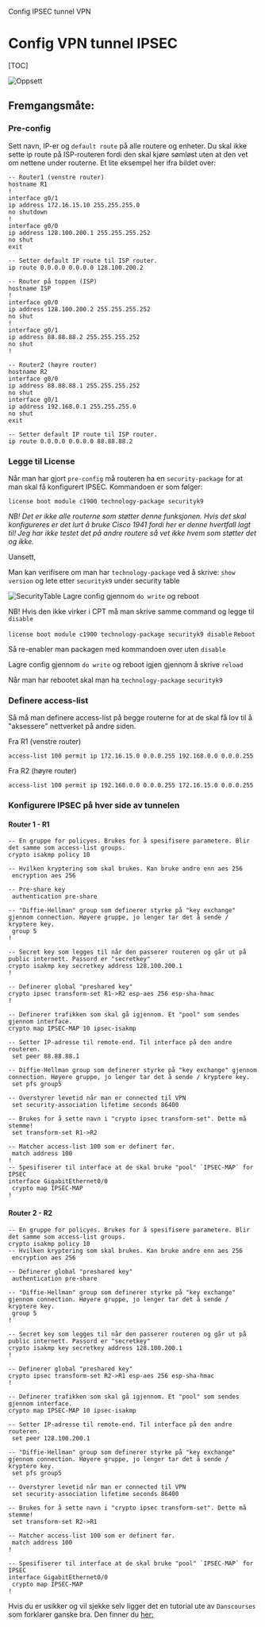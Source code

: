Config IPSEC tunnel VPN

# Config VPN tunnel IPSEC
[TOC]

![Oppsett](https://image.larsenjr.no/2019-10-16_sQRiGv.png)
## Fremgangsmåte:

### Pre-config
Sett navn, IP-er og `default route` på alle routere og enheter. 
Du skal ikke sette ip route på ISP-routeren fordi den skal kjøre sømløst uten at den vet om nettene under routerne.
Et lite eksempel her ifra bildet over:
```
-- Router1 (venstre router)
hostname R1
!
interface g0/1
ip address 172.16.15.10 255.255.255.0
no shutdown
!
interface g0/0
ip address 128.100.200.1 255.255.255.252
no shut
exit

-- Setter default IP route til ISP router.
ip route 0.0.0.0 0.0.0.0 128.100.200.2

-- Router på toppen (ISP)
hostname ISP
!
interface g0/0
ip address 128.100.200.2 255.255.255.252
no shut
!
interface g0/1
ip address 88.88.88.2 255.255.255.252
no shut
!

-- Router2 (høyre router)
hostname R2
interface g0/0
ip address 88.88.88.1 255.255.255.252
no shut
interface g0/1
ip address 192.168.0.1 255.255.255.0
no shut
exit

-- Setter default IP route til ISP router.
ip route 0.0.0.0 0.0.0.0 88.88.88.2
```
### Legge til License
Når man har gjort `pre-config` må routeren ha en `security-package` for at man skal få konfigurert IPSEC. Kommandoen er som følger:

`license boot module c1900 technology-package securityk9`

_NB! Det er ikke alle routerne som støtter denne funksjonen. Hvis det skal konfigureres er det lurt å bruke Cisco 1941 fordi her er denne hvertfall lagt til!
Jeg har ikke testet det på andre routere så vet ikke hvem som støtter det og ikke._

Uansett,

Man kan verifisere om man har `technology-package` ved å skrive:
`show version` og lete etter `securityk9` under security table

![SecurityTable](https://image.larsenjr.no/2019-10-16_yySkIM.png)
Lagre config gjennom `do write` og reboot

NB!
Hvis den ikke virker i CPT må man skrive samme command og legge til `disable`

`license boot module c1900 technology-package securityk9 disable`
`Reboot`

Så re-enabler man packagen med kommandoen over uten `disable`

Lagre config gjennom `do write` og reboot igjen gjennom å skrive `reload`

Når man har rebootet skal man ha `technology-package` `securityk9`

### Definere access-list
Så må man definere access-list på begge routerne for at de skal få lov til å "aksessere" nettverket på andre siden.

Fra R1 (venstre router)
```
access-list 100 permit ip 172.16.15.0 0.0.0.255 192.168.0.0 0.0.0.255
```
Fra R2 (høyre router)
```
access-list 100 permit ip 192.168.0.0 0.0.0.255 172.16.15.0 0.0.0.255
```

### Konfigurere IPSEC på hver side av tunnelen

#### Router 1 - R1
```
-- En gruppe for policyes. Brukes for å spesifisere parametere. Blir det samme som access-list groups.
crypto isakmp policy 10

-- Hvilken kryptering som skal brukes. Kan bruke andre enn aes 256
 encryption aes 256
 
-- Pre-share key
 authentication pre-share

-- "Diffie-Hellman" group som definerer styrke på "key exchange" gjennom connection. Høyere gruppe, jo lenger tar det å sende / kryptere key.
 group 5
!

-- Secret key som legges til når den passerer routeren og går ut på public internett. Passord er "secretkey"
crypto isakmp key secretkey address 128.100.200.1
!

-- Definerer global "preshared key" 
crypto ipsec transform-set R1->R2 esp-aes 256 esp-sha-hmac
!

-- Definerer trafikken som skal gå igjennom. Et "pool" som sendes gjennom interface. 
crypto map IPSEC-MAP 10 ipsec-isakmp 

-- Setter IP-adresse til remote-end. Til interface på den andre routeren. 
 set peer 88.88.88.1
 
-- Diffie-Hellman group som definerer styrke på "key exchange" gjennom connection. Høyere gruppe, jo lenger tar det å sende / kryptere key.
 set pfs group5
 
-- Overstyrer levetid når man er connected til VPN
 set security-association lifetime seconds 86400
 
-- Brukes for å sette navn i "crypto ipsec transform-set". Dette må stemme!
 set transform-set R1->R2 
 
-- Matcher access-list 100 som er definert før. 
 match address 100
!
-- Spesifiserer til interface at de skal bruke "pool" `IPSEC-MAP` for IPSEC
interface GigabitEthernet0/0
 crypto map IPSEC-MAP
!
```
#### Router 2 - R2
```
-- En gruppe for policyes. Brukes for å spesifisere parametere. Blir det samme som access-list groups.
crypto isakmp policy 10
-- Hvilken kryptering som skal brukes. Kan bruke andre enn aes 256
 encryption aes 256
 
-- Definerer global "preshared key" 
 authentication pre-share
 
-- "Diffie-Hellman" group som definerer styrke på "key exchange" gjennom connection. Høyere gruppe, jo lenger tar det å sende / kryptere key.
 group 5
!

-- Secret key som legges til når den passerer routeren og går ut på public internett. Passord er "secretkey"
crypto isakmp key secretkey address 128.100.200.1
!

-- Definerer global "preshared key" 
crypto ipsec transform-set R2->R1 esp-aes 256 esp-sha-hmac
!

-- Definerer trafikken som skal gå igjennom. Et "pool" som sendes gjennom interface. 
crypto map IPSEC-MAP 10 ipsec-isakmp 

-- Setter IP-adresse til remote-end. Til interface på den andre routeren. 
 set peer 128.100.200.1
 
-- "Diffie-Hellman" group som definerer styrke på "key exchange" gjennom connection. Høyere gruppe, jo lenger tar det å sende / kryptere key.
 set pfs group5
 
-- Overstyrer levetid når man er connected til VPN
 set security-association lifetime seconds 86400
 
-- Brukes for å sette navn i "crypto ipsec transform-set". Dette må stemme!
 set transform-set R2->R1

-- Matcher access-list 100 som er definert før. 
 match address 100
!

-- Spesifiserer til interface at de skal bruke "pool" `IPSEC-MAP` for IPSEC
interface GigabitEthernet0/0
 crypto map IPSEC-MAP
!
```

Hvis du er usikker og vil sjekke selv ligger det en tutorial ute av `Danscourses` som forklarer ganske bra. Den finner du [her:](https://www.youtube.com/watch?v=Z7LwU6H5IGE)
